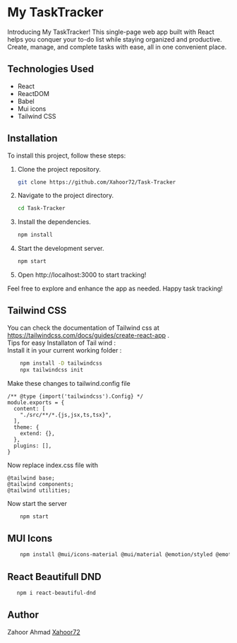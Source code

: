 # My TaskTracker

Introducing My TaskTracker! This single-page web app built with React helps you conquer your to-do list while staying organized and productive. Create, manage, and complete tasks with ease, all in one convenient place.

## Technologies Used

* React
* ReactDOM
* Babel
* Mui icons
* Tailwind CSS

## Installation

To install this project, follow these steps:

1. Clone the project repository.

    ```bash
    git clone https://github.com/Xahoor72/Task-Tracker
    ```

2. Navigate to the project directory.

    ```bash
    cd Task-Tracker
    ```

3. Install the dependencies.

    ```bash
    npm install
    ```

4. Start the development server.

    ```bash
    npm start
    ```

5. Open http://localhost:3000 to start tracking!

Feel free to explore and enhance the app as needed. Happy task tracking!

## Tailwind CSS
You can check the documentation of Tailwind css at https://tailwindcss.com/docs/guides/create-react-app .
<br>
Tips for easy Installaton of Tail wind : 
<br>
Install it in your current working folder  :
 ```bash
     npm install -D tailwindcss
     npx tailwindcss init
 ```
Make these changes to  tailwind.config file 
```
/** @type {import('tailwindcss').Config} */
module.exports = {
  content: [
    "./src/**/*.{js,jsx,ts,tsx}",
  ],
  theme: {
    extend: {},
  },
  plugins: [],
}
```
Now replace index.css file with 
```
@tailwind base;
@tailwind components;
@tailwind utilities;
```
Now start the server
 ```bash
     npm start
 ```

## MUI Icons

 ```bash
     npm install @mui/icons-material @mui/material @emotion/styled @emotion/react
 ```

## React Beautifull DND

 ```bash
    npm i react-beautiful-dnd
 ```
## Author 
Zahoor Ahmad  [Xahoor72](https://github.com/Xahoor72)



